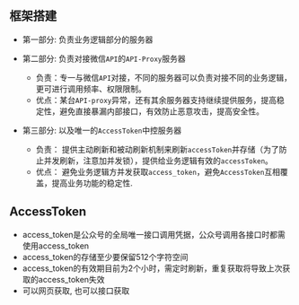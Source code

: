 ## 框架搭建
- 第一部分: 负责业务逻辑部分的服务器

- 第二部分: 负责对接微信`API`的`API-Proxy`服务器
    - 负责：专一与微信`API`对接，不同的服务器可以负责对接不同的业务逻辑，更可进行调用频率、权限限制。
    - 优点：某台`API-proxy`异常，还有其余服务器支持继续提供服务，提高稳定性，避免直接暴漏内部接口，有效防止恶意攻击，提高安全性。
    
- 第三部分: 以及唯一的`AccessToken`中控服务器
    - 负责： 提供主动刷新和被动刷新机制来刷新`accessToken`并存储（为了防止并发刷新，注意加并发锁），提供给业务逻辑有效的`accessToken`。
    - 优点： 避免业务逻辑方并发获取`access_token`，避免`AccessToken`互相覆盖，提高业务功能的稳定性.

## AccessToken
- access_token是公众号的全局唯一接口调用凭据，公众号调用各接口时都需使用access_token
- access_token的存储至少要保留512个字符空间
- access_token的有效期目前为2个小时，需定时刷新，重复获取将导致上次获取的access_token失效
- 可以网页获取, 也可以接口获取